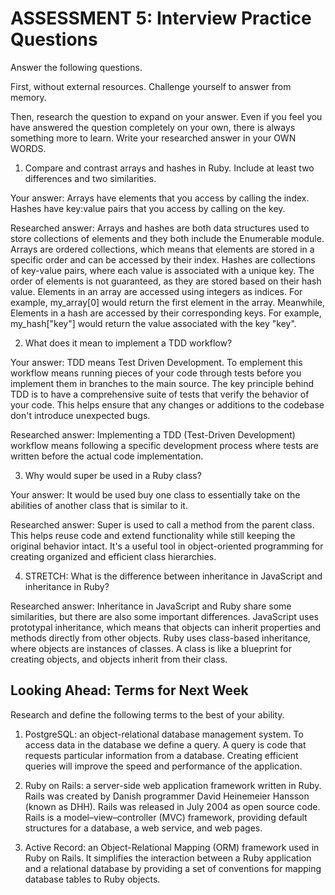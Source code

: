 # ASSESSMENT 5: Interview Practice Questions

Answer the following questions.

First, without external resources. Challenge yourself to answer from memory.

Then, research the question to expand on your answer. Even if you feel you have answered the question completely on your own, there is always something more to learn. Write your researched answer in your OWN WORDS.

1. Compare and contrast arrays and hashes in Ruby. Include at least two differences and two similarities.

Your answer: Arrays have elements that you access by calling the index. Hashes have key:value pairs that you access by calling on the key.

Researched answer:  Arrays and hashes are both data structures used to store collections of elements and they both include the Enumerable module. Arrays are ordered collections, which means that elements are stored in a specific order and can be accessed by their index. Hashes are collections of key-value pairs, where each value is associated with a unique key. The order of elements is not guaranteed, as they are stored based on their hash value. Elements in an array are accessed using integers as indices. For example, my_array[0] would return the first element in the array. Meanwhile, Elements in a hash are accessed by their corresponding keys. For example, my_hash["key"] would return the value associated with the key "key".

2. What does it mean to implement a TDD workflow?

Your answer: TDD means Test Driven Development. To emplement this workflow means running pieces of your code through tests before you implement them in branches to the main source. The key principle behind TDD is to have a comprehensive suite of tests that verify the behavior of your code. This helps ensure that any changes or additions to the codebase don't introduce unexpected bugs.

Researched answer: Implementing a TDD (Test-Driven Development) workflow means following a specific development process where tests are written before the actual code implementation.

3. Why would super be used in a Ruby class?

Your answer: It would be used buy one class to essentially take on the abilities of another class that is similar to it.

Researched answer: Super is used to call a method from the parent class. This helps reuse code and extend functionality while still keeping the original behavior intact. It's a useful tool in object-oriented programming for creating organized and efficient class hierarchies.

4. STRETCH: What is the difference between inheritance in JavaScript and inheritance in Ruby?

Researched answer: Inheritance in JavaScript and Ruby share some similarities, but there are also some important differences. JavaScript uses prototypal inheritance, which means that objects can inherit properties and methods directly from other objects. Ruby uses class-based inheritance, where objects are instances of classes. A class is like a blueprint for creating objects, and objects inherit from their class.

## Looking Ahead: Terms for Next Week

Research and define the following terms to the best of your ability.

1. PostgreSQL: an object-relational database management system. To access data in the database we define a query. A query is code that requests particular information from a database. Creating efficient queries will improve the speed and performance of the application.

2. Ruby on Rails: a server-side web application framework written in Ruby. Rails was created by Danish programmer David Heinemeier Hansson (known as DHH). Rails was released in July 2004 as open source code. Rails is a model–view–controller (MVC) framework, providing default structures for a database, a web service, and web pages.

3. Active Record: an Object-Relational Mapping (ORM) framework used in Ruby on Rails. It simplifies the interaction between a Ruby application and a relational database by providing a set of conventions for mapping database tables to Ruby objects.
